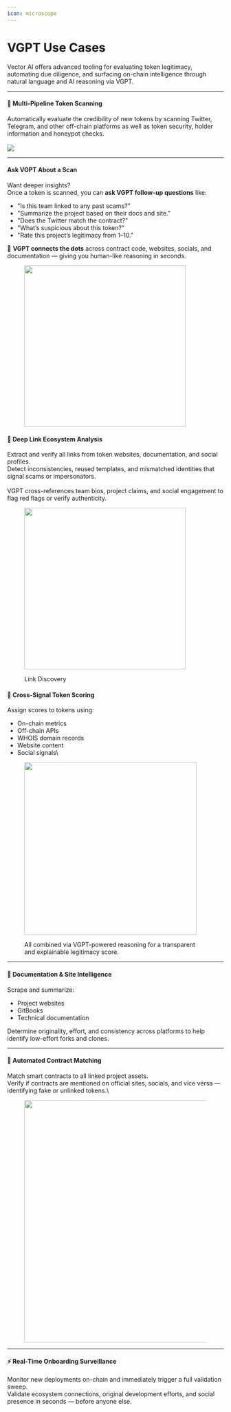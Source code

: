 ```yaml
---
icon: microscope
---
```


# VGPT Use Cases

Vector AI offers advanced tooling for evaluating token legitimacy, automating due diligence, and surfacing on-chain intelligence through natural language and AI reasoning via VGPT.&#x20;

***

#### 🧠 Multi-Pipeline Token Scanning

Automatically evaluate the credibility of new tokens by scanning Twitter, Telegram, and other off-chain platforms as well as token security, holder information and honeypot checks.\
\
![](<../.gitbook/assets/image (5).png>)

***

#### Ask VGPT About a Scan

Want deeper insights?\
Once a token is scanned, you can **ask VGPT follow-up questions** like:

* "Is this team linked to any past scams?"
* "Summarize the project based on their docs and site."
* "Does the Twitter match the contract?"
* "What’s suspicious about this token?"
* "Rate this project’s legitimacy from 1–10."

🧠 **VGPT connects the dots** across contract code, websites, socials, and documentation — giving you human-like reasoning in seconds.

<div align="left"><figure><img src="../.gitbook/assets/image (6).png" alt="" width="375"><figcaption></figcaption></figure></div>

#### 🔗 Deep Link Ecosystem Analysis

Extract and verify all links from token websites, documentation, and social profiles.\
Detect inconsistencies, reused templates, and mismatched identities that signal scams or impersonators.\
\
VGPT cross-references team bios, project claims, and social engagement to flag red flags or verify authenticity.

<div align="left"><figure><img src="../.gitbook/assets/image (4).png" alt="" width="375"><figcaption><p>Link Discovery</p></figcaption></figure></div>

#### 🧬 Cross-Signal Token Scoring

Assign scores to tokens using:

* On-chain metrics
* Off-chain APIs
* WHOIS domain records
* Website content
* Social signals\


<div align="left"><figure><img src="../.gitbook/assets/Screenshot 2025-06-05 235601.png" alt="" width="401"><figcaption><p>All combined via VGPT-powered reasoning for a transparent and explainable legitimacy score.</p></figcaption></figure></div>

***

#### 📄 Documentation & Site Intelligence

Scrape and summarize:

* Project websites
* GitBooks
* Technical documentation

Determine originality, effort, and consistency across platforms to help identify low-effort forks and clones.

***

#### 🔁 Automated Contract Matching

Match smart contracts to all linked project assets.\
Verify if contracts are mentioned on official sites, socials, and vice versa — identifying fake or unlinked tokens.\


<div align="left"><figure><img src="../.gitbook/assets/image (3).png" alt="" width="563"><figcaption></figcaption></figure></div>

***

#### ⚡ Real-Time Onboarding Surveillance

Monitor new deployments on-chain and immediately trigger a full validation sweep.\
Validate ecosystem connections, original development efforts, and social presence in seconds — before anyone else.

